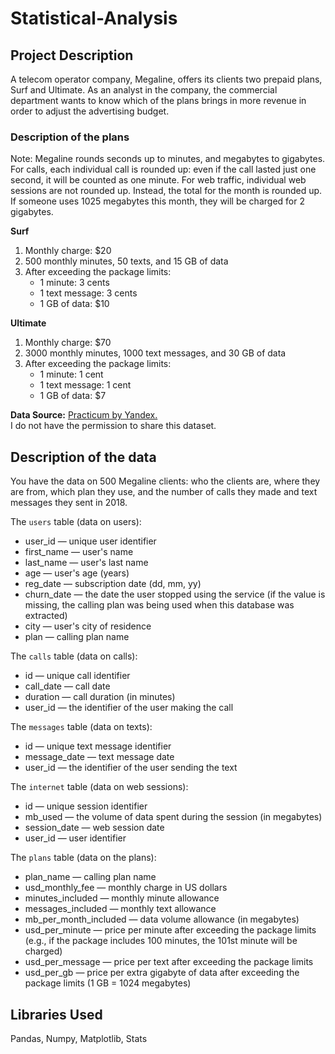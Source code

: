# Statistical-Analysis

## Project Description
A telecom operator company, Megaline, offers its clients two prepaid plans, Surf and Ultimate. As an analyst in the company, the commercial department wants to know which of the plans brings in more revenue in order to adjust the advertising budget.  

### Description of the plans
Note: Megaline rounds seconds up to minutes, and megabytes to gigabytes. For calls, each individual call is rounded up: even if the call lasted just one second, it will be counted as one minute. For web traffic, individual web sessions are not rounded up. Instead, the total for the month is rounded up. If someone uses 1025 megabytes this month, they will be charged for 2 gigabytes.  

**Surf**  
1. Monthly charge: $20
2. 500 monthly minutes, 50 texts, and 15 GB of data
3. After exceeding the package limits:
    * 1 minute: 3 cents
    * 1 text message: 3 cents
    * 1 GB of data: $10    
    
**Ultimate**  
1. Monthly charge: $70
2. 3000 monthly minutes, 1000 text messages, and 30 GB of data
3. After exceeding the package limits:
    * 1 minute: 1 cent
    * 1 text message: 1 cent
    * 1 GB of data: $7
    
**Data Source:** [Practicum by Yandex.](https://www.practicum100.com/)  
I do not have the permission to share this dataset.
  
## Description of the data
You have the data on 500 Megaline clients: who the clients are, where they are from, which plan they use, and the number of calls they made and text messages they sent in 2018.

The `users` table (data on users):
* user_id — unique user identifier
* first_name — user's name
* last_name — user's last name
* age — user's age (years)
* reg_date — subscription date (dd, mm, yy)
* churn_date — the date the user stopped using the service (if the value is missing, the calling plan was being used when this database was extracted)
* city — user's city of residence
* plan — calling plan name  

The `calls` table (data on calls):  
* id — unique call identifier
* call_date — call date
* duration — call duration (in minutes)
* user_id — the identifier of the user making the call  

The `messages` table (data on texts):  
* id — unique text message identifier
* message_date — text message date
* user_id — the identifier of the user sending the text  

The `internet` table (data on web sessions):  
* id — unique session identifier
* mb_used — the volume of data spent during the session (in megabytes)
* session_date — web session date
* user_id — user identifier  

The `plans` table (data on the plans): 
* plan_name — calling plan name
* usd_monthly_fee — monthly charge in US dollars
* minutes_included — monthly minute allowance
* messages_included — monthly text allowance
* mb_per_month_included — data volume allowance (in megabytes)
* usd_per_minute — price per minute after exceeding the package limits (e.g., if the package includes 100 minutes, the 101st minute will be charged)
* usd_per_message — price per text after exceeding the package limits
* usd_per_gb — price per extra gigabyte of data after exceeding the package limits (1 GB = 1024 megabytes)
 
 ## Libraries Used
 Pandas, Numpy, Matplotlib, Stats
